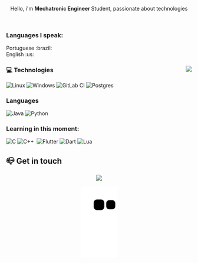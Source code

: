<p align="center" >Hello, i'm <b>Mechatronic Engineer </b> Student, passionate about technologies</p>
<br>
<div>
	<h3>Languages I speak: </h3>
Portuguese :brazil:
<br>
English :us:

<div>
<a href="https://github.com/gustavo-sen/github-readme-stats" >
  <img align="right"  src="https://github-readme-stats.vercel.app/api/top-langs/?username=gustavo-sen&theme=radical#gh-dark-mode-only"/> 
</a>
	
###  💻 Technologies
![Linux](https://img.shields.io/badge/Linux-FCC624?style=for-the-badge&logo=linux&logoColor=black)
![Windows](https://img.shields.io/badge/Windows-0078D6?style=for-the-badge&logo=windows&logoColor=white)
![GitLab CI](https://img.shields.io/badge/gitlab%20ci-%23181717.svg?style=for-the-badge&logo=gitlab&logoColor=white)
![Postgres](https://img.shields.io/badge/postgres-%23316192.svg?style=for-the-badge&logo=postgresql&logoColor=white)

### Languages
![Java](https://img.shields.io/badge/java-%23ED8B00.svg?style=for-the-badge&logo=openjdk&logoColor=white)
![Python](https://img.shields.io/badge/python-3670A0?style=for-the-badge&logo=python&logoColor=ffdd54)

### Learning in this moment:
![C](https://img.shields.io/badge/c-%2300599C.svg?style=for-the-badge&logo=c&logoColor=white)
![C++](https://img.shields.io/badge/C%2B%2B-00599C?style=for-the-badge&logo=c%2B%2B&logoColor=white)&nbsp;
![Flutter](https://img.shields.io/badge/Flutter-%2302569B.svg?style=for-the-badge&logo=Flutter&logoColor=white)
![Dart](https://img.shields.io/badge/dart-%230175C2.svg?style=for-the-badge&logo=dart&logoColor=white)
![Lua](https://img.shields.io/badge/lua-%232C2D72.svg?style=for-the-badge&logo=lua&logoColor=white)	
</div>



## 📪 Get in touch
<div align="center"> 
 <a href = "gustavoabdon.q67a1@slmail.me"><img src="https://img.shields.io/badge/-Gmail-%23333?style=for-the-badge&logo=gmail&logoColor=white" target="_blank"></a>

 ![Snake animation](https://github.com/adautodf/adautodf/blob/output/github-contribution-grid-snake.svg)
 
</div>
